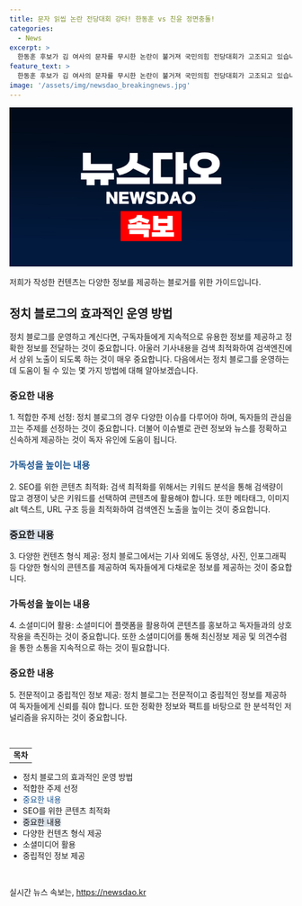 ```yaml
---
title: 문자 읽씹 논란 전당대회 강타! 한동훈 vs 친윤 정면충돌!
categories:
  - News
excerpt: >
  한동훈 후보가 김 여사의 문자를 무시한 논란이 불거져 국민의힘 전당대회가 고조되고 있습니다. 대통령실 및 다른 후보들과의 갈등과 함께, 원희룡 후보가 한 후보의 공천 의혹을 제기함에 따라 파장이 이어지고 있습니다. 이에 따른 한동훈 후보의 반박과 원외 당협위원장들의 행보로 회의적인 분위기가 속속 커지고 있는 가운데, 국민의힘 전당대회가 격화되고 있는 상황입니다. (150자)
feature_text: >
  한동훈 후보가 김 여사의 문자를 무시한 논란이 불거져 국민의힘 전당대회가 고조되고 있습니다. 대통령실 및 다른 후보들과의 갈등과 함께, 원희룡 후보가 한 후보의 공천 의혹을 제기함에 따라 파장이 이어지고 있습니다. 이에 따른 한동훈 후보의 반박과 원외 당협위원장들의 행보로 회의적인 분위기가 속속 커지고 있는 가운데, 국민의힘 전당대회가 격화되고 있는 상황입니다. (150자)
image: '/assets/img/newsdao_breakingnews.jpg'
---
```


<p><img src="/assets/img/newsdao_breakingnews.jpg" alt="flaretime 속보" /></p>

<p>저희가 작성한 컨텐츠는 다양한 정보를 제공하는 블로거를 위한 가이드입니다.</p>

<h2 data-ke-size="size26">정치 블로그의 효과적인 운영 방법</h2>

<p data-ke-size="size16">정치 블로그를 운영하고 계신다면, 구독자들에게 지속적으로 유용한 정보를 제공하고 정확한 정보를 전달하는 것이 중요합니다. 아울러 기사내용을 검색 최적화하여 검색엔진에서 상위 노출이 되도록 하는 것이 매우 중요합니다. 다음에서는 정치 블로그를 운영하는 데 도움이 될 수 있는 몇 가지 방법에 대해 알아보겠습니다.</p>

<h3>중요한 내용</h3>

<p data-ke-size="size16">1. 적합한 주제 선정: 정치 블로그의 경우 다양한 이슈를 다루어야 하며, 독자들의 관심을 끄는 주제를 선정하는 것이 중요합니다. 더불어 이슈별로 관련 정보와 뉴스를 정확하고 신속하게 제공하는 것이 독자 유인에 도움이 됩니다.</p>

<h3><span style="color: #1a5490;">가독성을 높이는 내용</span></h3>

<p data-ke-size="size16">2. SEO를 위한 콘텐츠 최적화: 검색 최적화를 위해서는 키워드 분석을 통해 검색량이 많고 경쟁이 낮은 키워드를 선택하여 콘텐츠에 활용해야 합니다. 또한 메타태그, 이미지 alt 텍스트, URL 구조 등을 최적화하여 검색엔진 노출을 높이는 것이 중요합니다.</p>

<h3><span style="background-color: #21538527;">중요한 내용</span></h3>

<p data-ke-size="size16">3. 다양한 컨텐츠 형식 제공: 정치 블로그에서는 기사 외에도 동영상, 사진, 인포그래픽 등 다양한 형식의 콘텐츠를 제공하여 독자들에게 다채로운 정보를 제공하는 것이 중요합니다.</p>

<h3>가독성을 높이는 내용</h3>

<p data-ke-size="size16">4. 소셜미디어 활용: 소셜미디어 플랫폼을 활용하여 콘텐츠를 홍보하고 독자들과의 상호작용을 촉진하는 것이 중요합니다. 또한 소셜미디어를 통해 최신정보 제공 및 의견수렴을 통한 소통을 지속적으로 하는 것이 필요합니다.</p>

<h3>중요한 내용</h3>

<p data-ke-size="size16">5. 전문적이고 중립적인 정보 제공: 정치 블로그는 전문적이고 중립적인 정보를 제공하여 독자들에게 신뢰를 줘야 합니다. 또한 정확한 정보와 팩트를 바탕으로 한 분석적인 저널리즘을 유지하는 것이 중요합니다.</p>

<p data-ke-size="size16">&nbsp;</p>

<table>
    <tbody>
        <tr>
            <td style="text-align: center; height: 17px;"><b>목차</b></td>
        </tr>
    </tbody>
</table>

<ul>
    <li>정치 블로그의 효과적인 운영 방법</li>
    <li>적합한 주제 선정</li>
    <li><span style="color: #1a5490;">중요한 내용</span></li>
    <li>SEO를 위한 콘텐츠 최적화</li>
    <li><span style="background-color: #21538527;">중요한 내용</span></li>
    <li>다양한 컨텐츠 형식 제공</li>
    <li>소셜미디어 활용</li>
    <li>중립적인 정보 제공</li>
</ul>

<p data-ke-size="size16">&nbsp;</p>
실시간 뉴스 속보는, <a href="https://newsdao.kr" rel="dofollow">https://newsdao.kr</a>


